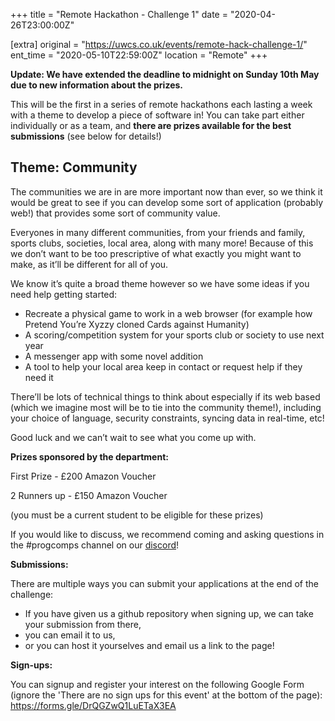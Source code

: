 +++
title = "Remote Hackathon - Challenge 1"
date = "2020-04-26T23:00:00Z"

[extra]
original = "https://uwcs.co.uk/events/remote-hack-challenge-1/"    
ent_time = "2020-05-10T22:59:00Z"
location = "Remote"
+++

**Update: We have extended the deadline to midnight on Sunday 10th May due to new information about the prizes.**

This will be the first in a series of remote hackathons each lasting a week with a theme to develop a piece of software in\! You can take part either individually or as a team, and **there are prizes available for the best submissions** (see below for details\!)

## **Theme: Community**

The communities we are in are more important now than ever, so we think it would be great to see if you can develop some sort of application (probably web\!) that provides some sort of community value.

Everyones in many different communities, from your friends and family, sports clubs, societies, local area, along with many more\! Because of this we don’t want to be too prescriptive of what exactly you might want to make, as it’ll be different for all of you.

We know it’s quite a broad theme however so we have some ideas if you need help getting started:

  - Recreate a physical game to work in a web browser (for example how Pretend You’re Xyzzy cloned Cards against Humanity)
  - A scoring/competition system for your sports club or society to use next year
  - A messenger app with some novel addition
  - A tool to help your local area keep in contact or request help if they need it

There’ll be lots of technical things to think about especially if its web based (which we imagine most will be to tie into the community theme\!), including your choice of language, security constraints, syncing data in real-time, etc\!

Good luck and we can’t wait to see what you come up with.

**Prizes sponsored by the department:**

First Prize - £200 Amazon Voucher

2 Runners up - £150 Amazon Voucher

(you must be a current student to be eligible for these prizes)

If you would like to discuss, we recommend coming and asking questions in the \#progcomps channel on our [discord](https://discord.gg/uwcs)\!

**Submissions:**

There are multiple ways you can submit your applications at the end of the challenge:

  - If you have given us a github repository when signing up, we can take your submission from there,
  - you can email it to us,
  - or you can host it yourselves and email us a link to the page\!

**Sign-ups:**

You can signup and register your interest on the following Google Form (ignore the 'There are no sign ups for this event' at the bottom of the page): <https://forms.gle/DrQGZwQ1LuETaX3EA>

